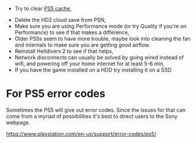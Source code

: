 *  Try to clear [PS5 cache](https://nordvpn.com/blog/how-to-clear-cache-on-ps4-and-ps5/ "PS5 cache     (https://nordvpn.com/blog/how-to-clear-cache-on-ps4-and-ps5/)"),
- Delete the HD2 cloud save from PSN,
- Make sure you are using Performance mode (or try Quality if you're on Performance) to see if that makes a difference,
- Older PS5s seem to have more trouble, maybe look into cleaning the fan and internals to make sure you are getting good airflow.
- Reinstall Helldivers 2 to see if that helps,
- Network disconnects can usually be solved by going wired instead of wifi, and powering off your home internet for at least 5-6 min,
- If you have the game installed on a HDD try installing it on a SSD
# For PS5 error codes
Sometimes the PS5 will give out error codes. Since the issues for that can come from a myriad of possibilities it's best to direct users to the Sony webpage.

https://www.playstation.com/en-us/support/error-codes/ps5/